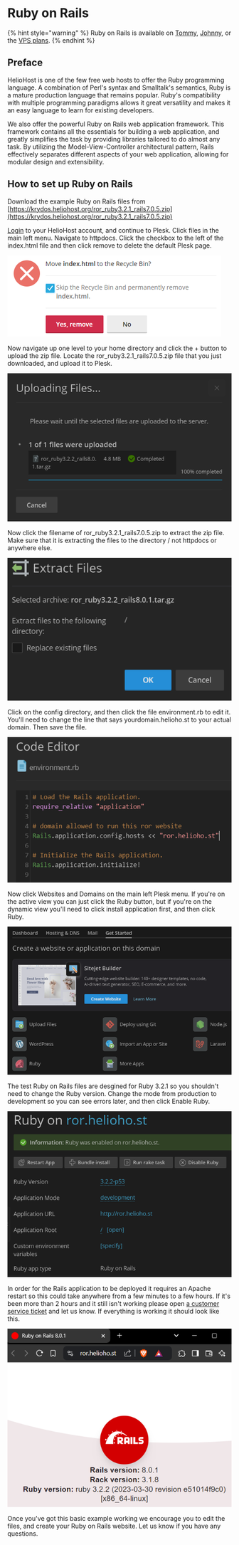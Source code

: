 # Ruby on Rails

{% hint style="warning" %}
Ruby on Rails is available on [Tommy](servers/virtual/tommy.md), [Johnny](servers/virtual/johnny.md), or the [VPS plans](https://heliohost.org/vps/).
{% endhint %}

## Preface

HelioHost is one of the few free web hosts to offer the Ruby programming language. A combination of Perl's syntax and Smalltalk's semantics, Ruby is a mature production language that remains popular. Ruby's compatibility with multiple programming paradigms allows it great versatility and makes it an easy language to learn for existing developers.

We also offer the powerful Ruby on Rails web application framework. This framework contains all the essentials for building a web application, and greatly simplifies the task by providing libraries tailored to do almost any task. By utilizing the Model-View-Controller architectural pattern, Rails effectively separates different aspects of your web application, allowing for modular design and extensibility.

## How to set up Ruby on Rails

Download the example Ruby on Rails files from [https://krydos.heliohost.org/ror_ruby3.2.1_rails7.0.5.zip](https://krydos.heliohost.org/ror_ruby3.2.1_rails7.0.5.zip)

[Login](https://heliohost.org/login/) to your HelioHost account, and continue to Plesk. Click files in the main left menu. Navigate to httpdocs. Click the checkbox to the left of the index.html file and then click remove to delete the default Plesk page.

![](../.gitbook/assets/ror_delete_index.png)

Now navigate up one level to your home directory and click the + button to upload the zip file. Locate the ror_ruby3.2.1_rails7.0.5.zip file that you just downloaded, and upload it to Plesk.

![](../.gitbook/assets/ror_upload.png)

Now click the filename of ror_ruby3.2.1_rails7.0.5.zip to extract the zip file. Make sure that it is extracting the files to the directory / not httpdocs or anywhere else.

![](../.gitbook/assets/ror_extract.png)

Click on the config directory, and then click the file environment.rb to edit it. You'll need to change the line that says yourdomain.helioho.st to your actual domain. Then save the file.

![](../.gitbook/assets/ror_domain.png)

Now click Websites and Domains on the main left Plesk menu. If you're on the active view you can just click the Ruby button, but if you're on the dynamic view you'll need to click install application first, and then click Ruby.

![](../.gitbook/assets/ror_ruby.png)

The test Ruby on Rails files are desgined for Ruby 3.2.1 so you shouldn't need to change the Ruby version. Change the mode from production to development so you can see errors later, and then click Enable Ruby.

![](../.gitbook/assets/ror_enable.png)

In order for the Rails application to be deployed it requires an Apache restart so this could take anywhere from a few minutes to a few hours. If it's been more than 2 hours and it still isn't working please open [a customer service ticket](https://helionet.org/index/forum/45-customer-service/?do=add) and let us know. If everything is working it should look like this.

![](../.gitbook/assets/ror_works.png)

Once you've got this basic example working we encourage you to edit the files, and create your Ruby on Rails website. Let us know if you have any questions.

